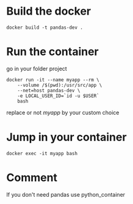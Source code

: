 

# Build the docker
```
docker build -t pandas-dev .
```

# Run the container
go in your folder project

```
docker run -it --name myapp --rm \
    --volume /$(pwd):/usr/src/app \
    --net=host pandas-dev \
    -e LOCAL_USER_ID=`id -u $USER`
    bash
```

replace or not _myapp_ by your custom choice


# Jump in your container

```docker exec -it myapp bash```


# Comment

If you don't need pandas use python_container
